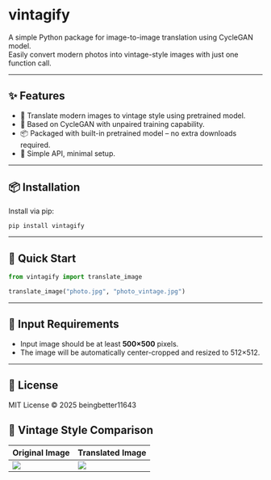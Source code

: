 # vintagify

A simple Python package for image-to-image translation using  CycleGAN model.  
Easily convert modern photos into vintage-style images with just one function call.

---

## ✨ Features

- 🎨 Translate modern images to vintage style using pretrained model.
- 🔁 Based on CycleGAN with unpaired training capability.
- 📦 Packaged with built-in pretrained model – no extra downloads required.
- 🔧 Simple API, minimal setup.

---

## 📦 Installation

Install via pip:

```bash
pip install vintagify
```
---

## 🚀 Quick Start

```python
from vintagify import translate_image

translate_image("photo.jpg", "photo_vintage.jpg")
```

---

## 📐 Input Requirements

- Input image should be at least **500×500** pixels.
- The image will be automatically center-cropped and resized to 512×512.

---

## 📝 License

MIT License © 2025 beingbetter11643

## 🎨 Vintage Style Comparison

| Original Image | Translated Image |
|----------------|------------------|
| ![](assets/original.jpg) | ![](assets/vintage.jpg) |

